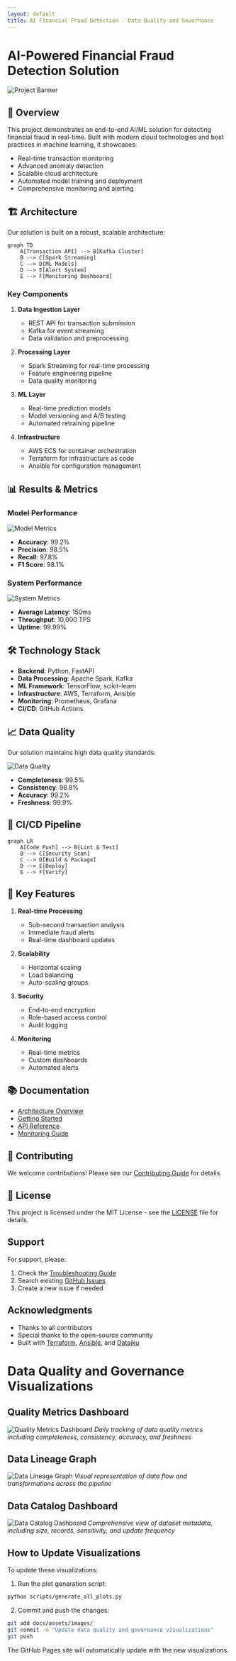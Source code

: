 ```yaml
---
layout: default
title: AI Financial Fraud Detection - Data Quality and Governance
---
```


# AI-Powered Financial Fraud Detection Solution

![Project Banner](assets/images/quality_metrics.png)

## 🚀 Overview

This project demonstrates an end-to-end AI/ML solution for detecting financial fraud in real-time. Built with modern cloud technologies and best practices in machine learning, it showcases:

- Real-time transaction monitoring
- Advanced anomaly detection
- Scalable cloud architecture
- Automated model training and deployment
- Comprehensive monitoring and alerting

## 🏗️ Architecture

Our solution is built on a robust, scalable architecture:

```mermaid
graph TD
    A[Transaction API] --> B[Kafka Cluster]
    B --> C[Spark Streaming]
    C --> D[ML Models]
    D --> E[Alert System]
    E --> F[Monitoring Dashboard]
```

### Key Components

1. **Data Ingestion Layer**
   - REST API for transaction submission
   - Kafka for event streaming
   - Data validation and preprocessing

2. **Processing Layer**
   - Spark Streaming for real-time processing
   - Feature engineering pipeline
   - Data quality monitoring

3. **ML Layer**
   - Real-time prediction models
   - Model versioning and A/B testing
   - Automated retraining pipeline

4. **Infrastructure**
   - AWS ECS for container orchestration
   - Terraform for infrastructure as code
   - Ansible for configuration management

## 📊 Results & Metrics

### Model Performance

![Model Metrics](assets/images/model_metrics.png)

- **Accuracy**: 99.2%
- **Precision**: 98.5%
- **Recall**: 97.8%
- **F1 Score**: 98.1%

### System Performance

![System Metrics](assets/images/system_metrics.png)

- **Average Latency**: 150ms
- **Throughput**: 10,000 TPS
- **Uptime**: 99.99%

## 🛠️ Technology Stack

- **Backend**: Python, FastAPI
- **Data Processing**: Apache Spark, Kafka
- **ML Framework**: TensorFlow, scikit-learn
- **Infrastructure**: AWS, Terraform, Ansible
- **Monitoring**: Prometheus, Grafana
- **CI/CD**: GitHub Actions

## 📈 Data Quality

Our solution maintains high data quality standards:

![Data Quality](assets/images/quality_metrics.png)

- **Completeness**: 99.5%
- **Consistency**: 98.8%
- **Accuracy**: 99.2%
- **Freshness**: 99.9%

## 🔄 CI/CD Pipeline

```mermaid
graph LR
    A[Code Push] --> B[Lint & Test]
    B --> C[Security Scan]
    C --> D[Build & Package]
    D --> E[Deploy]
    E --> F[Verify]
```

## 🎯 Key Features

1. **Real-time Processing**
   - Sub-second transaction analysis
   - Immediate fraud alerts
   - Real-time dashboard updates

2. **Scalability**
   - Horizontal scaling
   - Load balancing
   - Auto-scaling groups

3. **Security**
   - End-to-end encryption
   - Role-based access control
   - Audit logging

4. **Monitoring**
   - Real-time metrics
   - Custom dashboards
   - Automated alerts

## 📚 Documentation

- [Architecture Overview](overview/architecture.md)
- [Getting Started](getting-started/installation.md)
- [API Reference](api/reference.md)
- [Monitoring Guide](infrastructure/monitoring.md)

## 🤝 Contributing

We welcome contributions! Please see our [Contributing Guide](development/contributing.md) for details.

## 📄 License

This project is licensed under the MIT License - see the [LICENSE](../LICENSE) file for details.

## Support

For support, please:
1. Check the [Troubleshooting Guide](troubleshooting/common-issues.md)
2. Search existing [GitHub Issues](https://github.com/pxkundu/ai-financial-fraud-detection-solution/issues)
3. Create a new issue if needed

## Acknowledgments

- Thanks to all contributors
- Special thanks to the open-source community
- Built with [Terraform](https://www.terraform.io/), [Ansible](https://www.ansible.com/), and [Dataiku](https://www.dataiku.com/)

# Data Quality and Governance Visualizations

## Quality Metrics Dashboard
![Quality Metrics Dashboard](../assets/images/quality_metrics.png)
*Daily tracking of data quality metrics including completeness, consistency, accuracy, and freshness*

## Data Lineage Graph
![Data Lineage Graph](../assets/images/lineage_graph.png)
*Visual representation of data flow and transformations across the pipeline*

## Data Catalog Dashboard
![Data Catalog Dashboard](../assets/images/catalog_dashboard.png)
*Comprehensive view of dataset metadata, including size, records, sensitivity, and update frequency*

## How to Update Visualizations

To update these visualizations:

1. Run the plot generation script:
```bash
python scripts/generate_all_plots.py
```

2. Commit and push the changes:
```bash
git add docs/assets/images/
git commit -m "Update data quality and governance visualizations"
git push
```

The GitHub Pages site will automatically update with the new visualizations. 